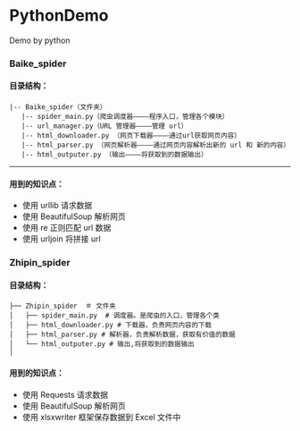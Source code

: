 # PythonDemo
Demo by python

### Baike_spider
#### 目录结构：
```
|-- Baike_spider（文件夹）
   |-- spider_main.py（爬虫调度器————程序入口，管理各个模块）
   |-- url_manager.py（URL 管理器————管理 url）
   |-- html_downloader.py （网页下载器————通过url获取网页内容）
   |-- html_parser.py （网页解析器————通过网页内容解析出新的 url 和 新的内容）
   |-- html_outputer.py （输出————将获取到的数据输出）

```
***
#### 用到的知识点：
- 使用 urllib 请求数据
- 使用 BeautifulSoup 解析网页
- 使用 re 正则匹配 url 数据
- 使用 urljoin 将拼接 url



### Zhipin_spider
#### 目录结构：

```
├── Zhipin_spider  ＃ 文件夹
│   ├── spider_main.py  # 调度器。是爬虫的入口，管理各个类
│   ├── html_downloader.py # 下载器，负责网页内容的下载
│   ├── html_parser.py # 解析器，负责解析数据，获取有价值的数据
│   └── html_outputer.py # 输出,将获取到的数据输出
│ 
```

#### 用到的知识点：
- 使用 Requests 请求数据
- 使用 BeautifulSoup 解析网页
- 使用 xlsxwriter 框架保存数据到 Excel 文件中

